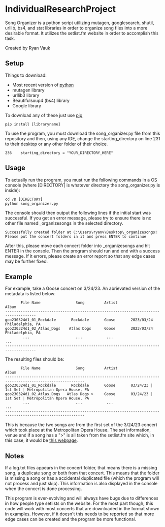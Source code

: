 # IndividualResearchProject
Song Organizer is a python script utilizing mutagen, googlesearch, shutil, urllib, bs4, and stat libraries in order to organize song files into a more desirable format. It utilizes the setlist.fm website in order to accomplish this task.

Created by Ryan Vauk
## Setup
Things to download:
- Most recent version of [python](https://www.python.org/downloads/)
- mutagen library
- urllib3 library
- Beautifulsoup4 (bs4) library
- Google library

To download any of these just use [pip](https://pip.pypa.io/en/stable/installation/)
```
pip install [libraryname]
```
To use the program, you must download the song_organizer.py file from this repository and then, using any IDE, change the starting_directory on line 231 to their desktop or any other folder of their choice.
```
236    starting_directory = "YOUR_DIRECTORY_HERE"
```
## Usage
To actually run the program, you must run the following commands in a OS console (where [DIRECTORY] is whatever directory the song_organizer.py is inside):
```
cd /D [DIRECTORY]
python song_organizer.py
```
The console should then output the following lines if the initial start was successful. If you get an error message, please try to ensure there is no other file named _organizesongs in the selected directory.
```
Successfully created folder at C:\Users\ryanv\Desktop\_organizesongs!
Please put the concert folders in it and press ENTER to continue
```
After this, please move each concert folder into _organizesongs and hit ENTER in the console. Then the program should run and end with a success message. If it errors, please create an error report so that any edge cases may be further fixed.
## Example
For example, take a Goose concert on 3/24/23. An abrievated version of the metadata is listed below:
```
       File Name                Song         Artist                 Album
------------------------------------------------------------------------------------
goo230324d1_01_Rockdale       Rockdale       Goose       2023/03/24 Philadelphia, PA
goo230324d1_02_Atlas_Dogs    Atlas Dogs      Goose       2023/03/24 Philadelphia, PA
        ...                     ...           ...                    ...
------------------------------------------------------------------------------------
```
The resulting files should be:
```
       File Name                Song         Artist                          Album
----------------------------------------------------------------------------------------------------------
goo230324d1_01_Rockdale       Rockdale       Goose       03/24/23 | 1st Set | Metropolitan Opera House, PA
goo230324d1_02_Atlas_Dogs   Atlas Dogs >     Goose       03/24/23 | 1st Set | Metropolitan Opera House, PA
        ...                     ...           ...                             ... 
----------------------------------------------------------------------------------------------------------
```
This is because the two songs are from the first set of the 3/24/23 concert which took place at the Metropolitan Opera House. The set information, venue and if a song has a ">" is all taken from the setlist.fm site which, in this case, it would be [this webpage](https://www.setlist.fm/setlist/goose/2023/metropolitan-opera-house-philadelphia-pa-4bbbcbae.html).
## Notes
If a log.txt files appears in the concert folder, that means there is a missing song, a duplicate song or both from that concert. This means that the folder is missing a song or has a accidental duplicated file (which the program will not process and just skip). This information is also displayed in the console when the concert is done processing.

This program is ever-evolving and will always have bugs due to differences in how people type setlists on the website. For the most part though, this code will work with most concerts that are downloaded in the format shown in examples. However, if it doesn't this needs to be reported so that more edge cases can be created and the program be more functional.
